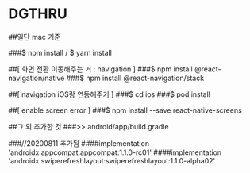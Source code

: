 # DGTHRU

##일단 mac 기준

###$ npm install / $ yarn install

##[ 화면 전환 이동해주는 거 : navigation ]
###$ npm install @react-navigation/native
###$ npm install @react-navigation/stack

##[ navigation iOS랑 연동해주기 ]
###$ cd ios
###$ pod install

##[ enable screen error ]
###$ npm install --save react-native-screens

##그 외 추가한 것
###>> android/app/build.gradle

###//20200811 추가됨 
    ####implementation 'androidx.appcompat:appcompat:1.1.0-rc01'
    ####implementation 'androidx.swiperefreshlayout:swiperefreshlayout:1.1.0-alpha02'

